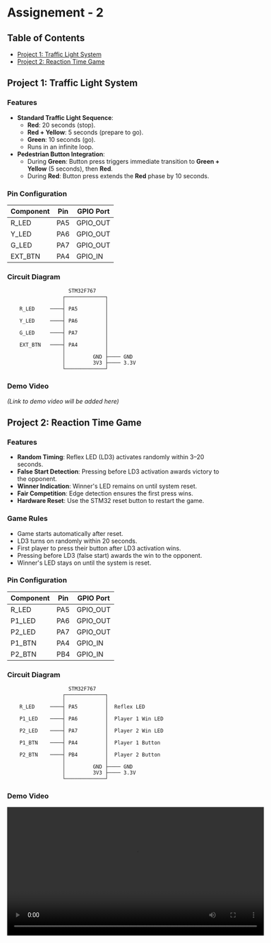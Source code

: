 # Assignement - 2

## Table of Contents
- [Project 1: Traffic Light System](#project-1-traffic-light-system)
- [Project 2: Reaction Time Game](#project-2-reaction-time-game)

## Project 1: Traffic Light System

### Features
- **Standard Traffic Light Sequence**:
  - **Red**: 20 seconds (stop).
  - **Red + Yellow**: 5 seconds (prepare to go).
  - **Green**: 10 seconds (go).
  - Runs in an infinite loop.
- **Pedestrian Button Integration**:
  - During **Green**: Button press triggers immediate transition to **Green + Yellow** (5 seconds), then **Red**.
  - During **Red**: Button press extends the **Red** phase by 10 seconds.

### Pin Configuration
| Component | Pin | GPIO Port |
|-----------|-----|-----------|
| R_LED     | PA5 | GPIO_OUT  |
| Y_LED     | PA6 | GPIO_OUT  |
| G_LED     | PA7 | GPIO_OUT  |
| EXT_BTN   | PA4 | GPIO_IN   |

### Circuit Diagram
```
                    STM32F767
                  ┌─────────────┐
                  │             │
    R_LED     ────┤ PA5         │
                  │             │
    Y_LED     ────┤ PA6         │
                  │             │
    G_LED     ────┤ PA7         │
                  │             │
    EXT_BTN   ────┤ PA4         │
                  │             │
                  │         GND ├──── GND
                  │         3V3 ├──── 3.3V
                  └─────────────┘
```

### Demo Video
*(Link to demo video will be added here)*

## Project 2: Reaction Time Game

### Features
- **Random Timing**: Reflex LED (LD3) activates randomly within 3–20 seconds.
- **False Start Detection**: Pressing before LD3 activation awards victory to the opponent.
- **Winner Indication**: Winner's LED remains on until system reset.
- **Fair Competition**: Edge detection ensures the first press wins.
- **Hardware Reset**: Use the STM32 reset button to restart the game.

### Game Rules
- Game starts automatically after reset.
- LD3 turns on randomly within 20 seconds.
- First player to press their button after LD3 activation wins.
- Pressing before LD3 (false start) awards the win to the opponent.
- Winner's LED stays on until the system is reset.

### Pin Configuration
| Component | Pin | GPIO Port |
|-----------|-----|-----------|
| R_LED     | PA5 | GPIO_OUT  |
| P1_LED    | PA6 | GPIO_OUT  |
| P2_LED    | PA7 | GPIO_OUT  |
| P1_BTN    | PA4 | GPIO_IN   |
| P2_BTN    | PB4 | GPIO_IN   |

### Circuit Diagram
```
                    STM32F767
                  ┌─────────────┐
                  │             │
    R_LED     ────┤ PA5         │  Reflex LED
                  │             │
    P1_LED    ────┤ PA6         │  Player 1 Win LED
                  │             │
    P2_LED    ────┤ PA7         │  Player 2 Win LED
                  │             │
    P1_BTN    ────┤ PA4         │  Player 1 Button
                  │             │
    P2_BTN    ────┤ PB4         │  Player 2 Button
                  │             │
                  │         GND ├──── GND
                  │         3V3 ├──── 3.3V
                  └─────────────┘
```

### Demo Video
<video src="Media/reaction_game.mp4" controls width="600"></video>

